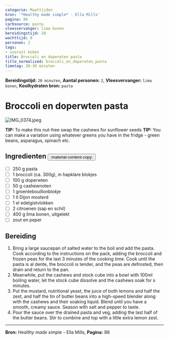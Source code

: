 ```yaml
---
categorie: Maaltijden
bron: '*Healthy made simple* - Ella Mills'
pagina: 86
carbsource: pasta
vleesvervanger: lima bonen
bereidingstijd: 20
wachttijd: 0
personen: 2
tags:
- vooruit koken
title: Broccoli en doperwten pasta
title_normalized: broccoli_en_doperwten_pasta
timetag: 20-30 minuten
---
```

**Bereidingstijd:** ```20 minuten```, **Aantal personen:** ```2```, **Vleesvervanger:** ```lima bonen```, **Koolhydraten bron:** ```pasta```

# Broccoli en doperwten pasta

![IMG_0374.jpeg](../../_resources/IMG_0374.jpeg)

<b-notice>
 	<b>TIP:</b> To make this nut-free swap the cashews for sunflower seeds
 </b-notice>
 <b-notice>
 	<b>TIP:</b>  You can make a variation using whatever greens you have in the fridge - green beans, asparagus, spinach etc.
 </b-notice>

## Ingredienten <button class ='custom-copy-button' data-clipboard-text='None'> :material-content-copy: </button> 

- [ ] 250 g pasta
- [ ] 1 broccoli (ca. 300g), in hapklare blokjes
- [ ] 100 g doperwten
- [ ] 50 g cashewnoten
- [ ] 1 groentebouillonblokje 
- [ ] 1 tl Dijon mosterd
- [ ] 1 el edelgistvlokken
- [ ] 2 citroenen (sap en schil)
- [ ] 400 g lima bonen, uitgelekt
- [ ] zout en peper

## Bereiding

1.  Bring a large saucepan of salted water to the boil and add the pasta. Cook according to the instructions on the pack, adding the broccoli and frozen peas for the last 3 minutes of the cooking time. Cook until the pasta is al dente, the broccoli is tender, and the peas are defrosted, then drain and return to the pan.
2.  Meanwhile, put the cashews and stock cube into a bowl with 100ml boiling water, let the stock cube dissolve and the cashews soak for s minutes.
3.  Put the mustard, nutritional yeast, the juice of both lemons and half the zest, and half the tin of butter beans into a high-speed blender along with the cashews and their soaking liquid. Blend until you have a smooth, creamy sauce. Season with salt and pepper to taste.
4.  Pour the sauce over the drained pasta and veg, adding the last half of the butter beans. Stir to combine and top with a little extra lemon zest.
***
**Bron:** *Healthy made simple* - Ella Mills, **Pagina:** 86